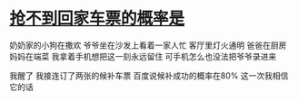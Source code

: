 # [抢不到回家车票的概率是](https://github.com/QiYongchuan/MyGitBlog/issues/10)


奶奶家的小狗在撒欢
爷爷坐在沙发上看着一家人忙
客厅里灯火通明
爸爸在厨房
妈妈在端菜
我拿着手机想把这一刻永远留住
可手机怎么也没法把爷爷录进来

我醒了
我接连订了两张的候补车票
百度说候补成功的概率在80%
这一次我相信它的话


